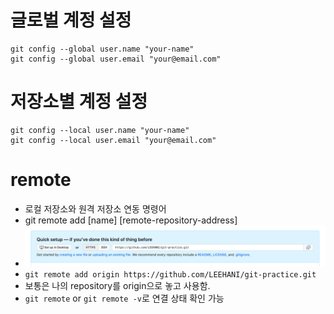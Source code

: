 
# 글로벌 계정 설정 
```
git config --global user.name "your-name"
git config --global user.email "your@email.com"
```

# 저장소별 계정 설정 
```
git config --local user.name "your-name"
git config --local user.email "your@email.com"
```

# remote
- 로컬 저장소와 원격 저장소 연동 명령어 
- git remote add [name] [remote-repository-address]
- ![remote](./images/remote.png)
- `git remote add origin https://github.com/LEEHANI/git-practice.git`
- 보통은 나의 repository를 origin으로 놓고 사용함. 
- `git remote` or `git remote -v`로 연결 상태 확인 가능
